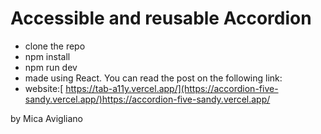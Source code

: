 # Accessible and reusable Accordion

- clone the repo
- npm install
- npm run dev
- made using React. You can read the post on the following link:
- website:[ https://tab-a11y.vercel.app/](https://accordion-five-sandy.vercel.app/)https://accordion-five-sandy.vercel.app/

by Mica Avigliano
